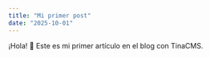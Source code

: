 ```yaml
---
title: "Mi primer post"
date: "2025-10-01"
---
```


¡Hola! 🎉 Este es mi primer artículo en el blog con TinaCMS.
